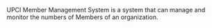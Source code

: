 UPCI Member Management System is a system that can manage and monitor the numbers of Members of an organization.
